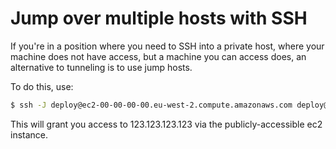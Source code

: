 # Jump over multiple hosts with SSH

If you're in a position where you need to SSH into a private host, where your machine does not have access, but a machine you can access does, an alternative to tunneling is to use jump hosts.

To do this, use:

```bash
$ ssh -J deploy@ec2-00-00-00-00.eu-west-2.compute.amazonaws.com deploy@123.123.123.123
```

This will grant you access to 123.123.123.123 via the publicly-accessible ec2 instance.